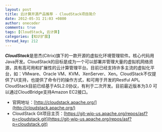 ```yaml
---
layout: post
title: 云计算开源产品推荐 - CloudStack项目简介
date: 2012-05-31 21:03 +0800
author: onecoder
comments: true
tags: [CloudStack, 云计算]
categories: [知识扩展]
thread_key: 212
---
```

***CloudStack***是思杰(Citrix)旗下的一款开源的虚拟化环境管理软件。核心代码用Java开发。CloudStack的目标是成为一个可以部署并管理大量的虚拟机网络资源，具有高可用和扩展性的云计算管理平台。目前已经支持许多主流的虚拟化平台，如：VMware、Oracle VM、KVM、XenServer、Xen。CloudStack不仅提供了UI支持，也提供了命令行的操作方式，和可用于开发的Restful API。 CloudStack目前已经基于ASL2.0协议，有利于二次开发。目前最近版本为3.0 可以通过CloudBridge支持Amazon EC2接口。

* 官网地址：[http://cloudstack.apache.org/](http://cloudstack.apache.org/)
* CloudStack Git项目主页：[https://git-wip-us.apache.org/repos/asf?p=cloudstack.git](https://git-wip-us.apache.org/repos/asf?p=cloudstack.git)

